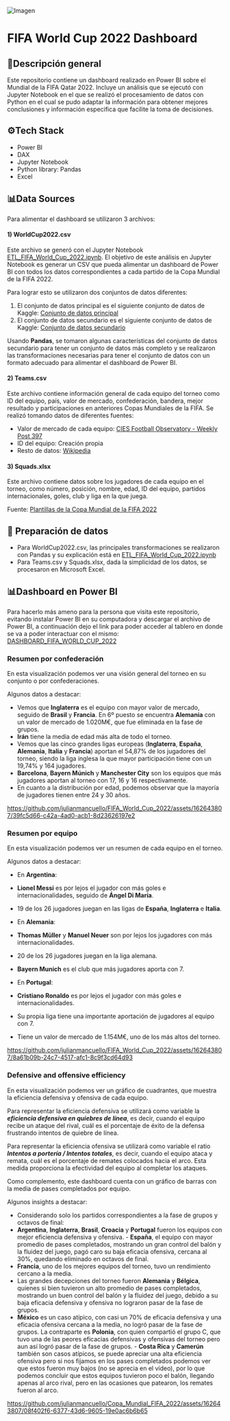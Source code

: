 ![Imagen](https://www.jumpdesign.co.uk/wp-content/uploads/2021/02/BANNER-LOGO-1024x288.jpg)
# FIFA World Cup 2022 Dashboard

## 🎯Descripción general
Este repositorio contiene un dashboard realizado en Power BI sobre el Mundial de la FIFA Qatar 2022. Incluye un análisis que se ejecutó con Jupyter Notebook en el que se realizó el procesamiento de datos con Python en el cual se pudo adaptar la información para obtener mejores conclusiones y información especifica que facilite la toma de decisiones.

## ⚙️Tech Stack
- Power BI
- DAX
- Jupyter Notebook
- Python library: Pandas
- Excel

## 📊Data Sources
Para alimentar el dashboard se utilizaron 3 archivos:

#### 1) **WorldCup2022.csv**

Este archivo se generó con el Jupyter Notebook [ETL_FIFA_World_Cup_2022.ipynb](https://github.com/Matias-Nardon/FIFA_World_Cup_2022/blob/main/ETL_FIFA_WORLD_CUP_2022.ipynb).
El objetivo de este análisis en Jupyter Notebook es generar un CSV que pueda alimentar un dashboard de Power BI con todos los datos correspondientes a cada partido de la Copa Mundial de la FIFA 2022.

Para lograr esto se utilizaron dos conjuntos de datos diferentes:
1) El conjunto de datos principal es el siguiente conjunto de datos de Kaggle: [Conjunto de datos principal](https://www.kaggle.com/datasets/die9origephit/fifa-world-cup-2022-complete-dataset)
2) El conjunto de datos secundario es el siguiente conjunto de datos de Kaggle: [Conjunto de datos secundario](https://www.kaggle.com/datasets/swaptr/fifa-world-cup-2022-match-data)

Usando **Pandas**, se tomaron algunas características del conjunto de datos secundario para tener un conjunto de datos más completo y se realizaron las transformaciones necesarias para tener el conjunto de datos con un formato adecuado para alimentar el dashboard de Power BI.

#### 2) **Teams.csv**

Este archivo contiene información general de cada equipo del torneo como ID del equipo, país, valor de mercado, confederación, bandera, mejor resultado y participaciones en anteriores Copas Mundiales de la FIFA. Se realizó tomando datos de diferentes fuentes:

- Valor de mercado de cada equipo: [CIES Football Observatory - Weekly Post 397](https://football-observatory.com/IMG/sites/b5wp/2022/wp397/en/)
- ID del equipo: Creación propia
- Resto de datos: [Wikipedia](https://www.wikipedia.org/)

#### 3) **Squads.xlsx**

Este archivo contiene datos sobre los jugadores de cada equipo en el torneo, como número, posición, nombre, edad, ID del equipo, partidos internacionales, goles, club y liga en la que juega.

Fuente: [Plantillas de la Copa Mundial de la FIFA 2022](https://en.wikipedia.org/wiki/2022_FIFA_World_Cup_squads)

## 📶 Preparación de datos 

- Para WorldCup2022.csv, las principales transformaciones se realizaron con Pandas y su explicación está en [ETL_FIFA_World_Cup_2022.ipynb](https://github.com/Matias-Nardon/FIFA_World_Cup_2022/blob/main/ETL_FIFA_WORLD_CUP_2022.ipynb)
- Para Teams.csv y Squads.xlsx, dada la simplicidad de los datos, se procesaron en Microsoft Excel.

## 📊Dashboard en Power BI

Para hacerlo más ameno para la persona que visita este repositorio, evitando instalar Power BI en su computadora y descargar el archivo de Power BI, a continuación dejo el link para poder acceder al tablero en donde se va a poder interactuar con el mismo: [DASHBOARD_FIFA_WORLD_CUP_2022](https://app.powerbi.com/view?r=eyJrIjoiMTk4ODk5NGQtNDAzMS00OWE5LWJiNjAtZjNmMWQzMTc4N2JjIiwidCI6IjU3NzE3ODA5LWQwYzQtNDliYS05MjIxLWI1ZGRmZGJiZjRhMSIsImMiOjR9)

### Resumen por confederación

En esta visualización podemos ver una visión general del torneo en su conjunto o por confederaciones.

Algunos datos a destacar:
- Vemos que **Inglaterra** es el equipo con mayor valor de mercado, seguido de **Brasil** y **Francia**. En 6º puesto se encuentra **Alemania** con un valor de mercado de 1.020M€, que fue eliminada en la fase de grupos.
- **Irán** tiene la media de edad más alta de todo el torneo.
- Vemos que las cinco grandes ligas europeas (**Inglaterra**, **España**, **Alemania**, **Italia** y **Francia**) aportan el 54,87% de los jugadores del torneo, siendo la liga inglesa la que mayor participación tiene con un 19,74% y 164 jugadores.
- **Barcelona**, **Bayern Múnich** y **Manchester City** son los equipos que más jugadores aportan al torneo con 17, 16 y 16 respectivamente.
- En cuanto a la distribución por edad, podemos observar que la mayoría de jugadores tienen entre 24 y 30 años.

https://github.com/julianmancuello/FIFA_World_Cup_2022/assets/162643807/39fc5d66-c42a-4ad0-acb1-8d23626197e2

### Resumen por equipo

En esta visualización podemos ver un resumen de cada equipo en el torneo.

Algunos datos a destacar:
- En **Argentina**:
- **Lionel Messi** es por lejos el jugador con más goles e internacionalidades, seguido de **Ángel Di María**.
- 19 de los 26 jugadores juegan en las ligas de **España**, **Inglaterra** e **Italia**.

- En **Alemania**:
- **Thomas Müller** y **Manuel Neuer** son por lejos los jugadores con más internacionalidades.
- 20 de los 26 jugadores juegan en la liga alemana.
- **Bayern Munich** es el club que más jugadores aporta con 7.

- En **Portugal**:
- **Cristiano Ronaldo** es por lejos el jugador con más goles e internacionalidades.
- Su propia liga tiene una importante aportación de jugadores al equipo con 7.
- Tiene un valor de mercado de 1.154M€, uno de los más altos del torneo.

https://github.com/julianmancuello/FIFA_World_Cup_2022/assets/162643807/8a61b09b-24c7-4517-afc1-8c9f3cd64d93

### Defensive and offensive efficiency

En esta visualización podemos ver un gráfico de cuadrantes, que muestra la eficiencia defensiva y ofensiva de cada equipo.

Para representar la eficiencia defensiva se utilizará como variable la ***eficiencia defensiva en quiebres de línea***, es decir, cuando el equipo recibe un ataque del rival, cuál es el porcentaje de éxito de la defensa frustrando intentos de quiebre de línea.

Para representar la eficiencia ofensiva se utilizará como variable el ratio ***Intentos a portería / Intentos totales***, es decir, cuando el equipo ataca y remata, cuál es el porcentaje de remates colocados hacia el arco. Esta medida proporciona la efectividad del equipo al completar los ataques.

Como complemento, este dashboard cuenta con un gráfico de barras con la media de pases completados por equipo.

Algunos insights a destacar:

- Considerando solo los partidos correspondientes a la fase de grupos y octavos de final:
- **Argentina**, **Inglaterra**, **Brasil**, **Croacia** y **Portugal** fueron los equipos con mejor eficiencia defensiva y ofensiva. - **España**, el equipo con mayor promedio de pases completados, mostrando un gran control del balón y la fluidez del juego, pagó caro su baja eficacia ofensiva, cercana al 30%, quedando eliminado en octavos de final.
- **Francia**, uno de los mejores equipos del torneo, tuvo un rendimiento cercano a la media.
- Las grandes decepciones del torneo fueron **Alemania** y **Bélgica**, quienes si bien tuvieron un alto promedio de pases completados, mostrando un buen control del balón y la fluidez del juego, debido a su baja eficacia defensiva y ofensiva no lograron pasar de la fase de grupos.
- **México** es un caso atípico, con casi un 70% de eficacia defensiva y una eficacia ofensiva cercana a la media, no logró pasar de la fase de grupos. La contraparte es **Polonia**, con quien compartió el grupo C, que tuvo una de las peores eficacias defensivas y ofensivas del torneo pero aun así logró pasar de la fase de grupos. - **Costa Rica** y **Camerún** también son casos atípicos, se puede apreciar una alta eficiencia ofensiva pero si nos fijamos en los pases completados podemos ver que estos fueron muy bajos (no se aprecia en el vídeo), por lo que podemos concluir que estos equipos tuvieron poco el balón, llegando apenas al arco rival, pero en las ocasiones que patearon, los remates fueron al arco.

https://github.com/julianmancuello/Copa_Mundial_FIFA_2022/assets/162643807/08f402f6-6377-43d6-9605-19e0ac6b6b65
